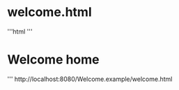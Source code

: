 # welcome.html
'''html
'''
<!DOCTYPE html>
<html>
<head>
<meta charset="ISO-8859-1">
<title>Welcome home</title>
</head>
<body>
<h1>Welcome home</h1>
</body>
</html>
'''
http://localhost:8080/Welcome.example/welcome.html
